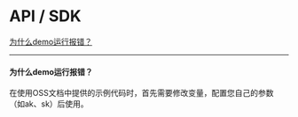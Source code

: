 # API / SDK

[为什么demo运行报错？](API-SDK#user-content-1)

------

<div id="user-content-1"></div>

#### 为什么demo运行报错？

在使用OSS文档中提供的示例代码时，首先需要修改变量，配置您自己的参数（如ak、sk）后使用。

